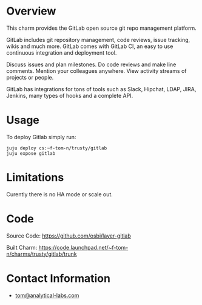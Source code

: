 # Overview
This charm provides the GitLab open source git repo management platform. 

GitLab includes git repository management, code reviews, issue tracking, wikis and much more. 
GitLab comes with GitLab CI, an easy to use continuous integration and deployment tool.

Discuss issues and plan milestones. Do code reviews and make line comments. Mention your colleagues anywhere. View activity streams of projects or people.

GitLab has integrations for tons of tools such as Slack, Hipchat, LDAP, JIRA, Jenkins, many types of hooks and a complete API.

# Usage

To deploy Gitlab simply run:

    juju deploy cs:~f-tom-n/trusty/gitlab
    juju expose gitlab

# Limitations

Curently there is no HA mode or scale out.

# Code

Source Code: https://github.com/osbi/layer-gitlab

Built Charm: https://code.launchpad.net/~f-tom-n/charms/trusty/gitlab/trunk

# Contact Information

- <tom@analytical-labs.com>
